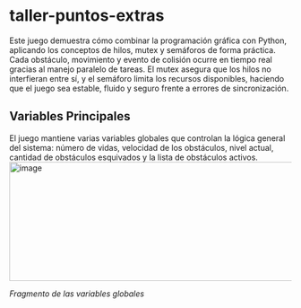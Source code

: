 # taller-puntos-extras
Este juego demuestra cómo combinar la programación gráfica con Python, aplicando los conceptos de hilos, mutex y semáforos de forma práctica.
Cada obstáculo, movimiento y evento de colisión ocurre en tiempo real gracias al manejo paralelo de tareas.
El mutex asegura que los hilos no interfieran entre sí, y el semáforo limita los recursos disponibles, haciendo que el juego sea estable, fluido y seguro frente a errores de sincronización.

##  Variables Principales

El juego mantiene varias variables globales que controlan la lógica general del sistema: número de vidas, velocidad de los obstáculos, nivel actual, cantidad de obstáculos esquivados y la lista de obstáculos activos.
<img width="567" height="212" alt="image" src="https://github.com/user-attachments/assets/0639e53e-b6da-4886-960f-ad035b264eef" />

*Fragmento de las variables globales*
